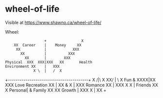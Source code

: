 # wheel-of-life

Visible at https://www.shawno.ca/wheel-of-life/

Wheel:

                      +                X
        XX  Career    |    Money     XX
         XX           |            XXX
           XX         |          XXX
             XX       |        XXX
    Physical  XXX  XXX|XXX   XX       Health
    Environment XX    |   XXX
                 X \  |   /  X
   +-----------------------------------------+
                X    /|\      X
                 XX/  |  \   X
     Fun &        XXXX|XX XXX        Love
     Recreation XX    |     XX       &
                X     |       XXX    Romance
             XX       |         XXX
          X X         | Friends    XX
         X    Personal| & Family     XX
       XX     Growth  |                XXX
      X               |                   XX
                      +


